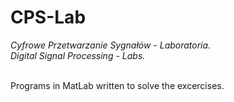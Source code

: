 # CPS-Lab
<i>Cyfrowe Przetwarzanie Sygnałów - Laboratoria.<br/>
Digital Signal Processing - Labs.</i><br/><br/>

Programs in MatLab written to solve the excercises.
